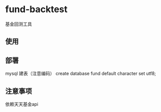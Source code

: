 # fund-backtest
基金回测工具
## 使用
## 部署
mysql 建表（注意编码）
create database fund default character set utf8;
## 注意事项
依赖天天基金api
